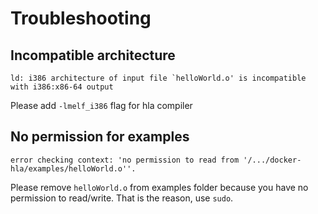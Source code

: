 # Troubleshooting

## Incompatible architecture

```
ld: i386 architecture of input file `helloWorld.o' is incompatible with i386:x86-64 output
```

Please add `-lmelf_i386` flag for hla compiler

## No permission for examples

```
error checking context: 'no permission to read from '/.../docker-hla/examples/helloWorld.o''.
```

Please remove `helloWorld.o` from examples folder because you have no permission
to read/write. That is the reason, use `sudo`.
